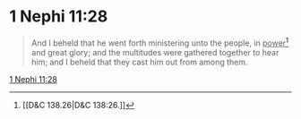 # 1 Nephi 11:28

> And I beheld that he went forth ministering unto the people, in <u>power</u>[^a] and great glory; and the multitudes were gathered together to hear him; and I beheld that they cast him out from among them.

[1 Nephi 11:28](https://www.churchofjesuschrist.org/study/scriptures/bofm/1-ne/11?lang=eng&id=p28#p28)


[^a]: [[D&C 138.26|D&C 138:26.]]
